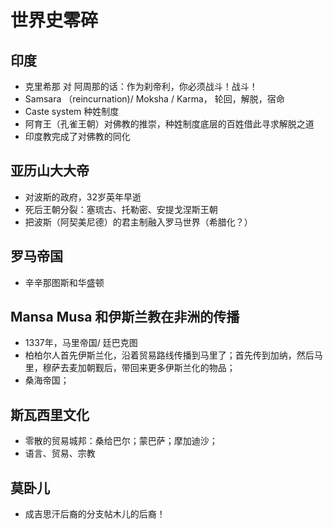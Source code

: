 # 世界史零碎

## 印度

- 克里希那 对 阿周那的话：作为刹帝利，你必须战斗！战斗！
- Samsara （reincurnation)/ Moksha / Karma， 轮回，解脱，宿命
- Caste system 种姓制度
- 阿育王（孔雀王朝）对佛教的推崇，种姓制度底层的百姓借此寻求解脱之道
- 印度教完成了对佛教的同化


## 亚历山大大帝

- 对波斯的政府，32岁英年早逝
- 死后王朝分裂：塞琉古、托勒密、安提戈涅斯王朝
- 把波斯（阿契美尼德）的君主制融入罗马世界（希腊化？）


## 罗马帝国 
- 辛辛那图斯和华盛顿

## Mansa Musa 和伊斯兰教在非洲的传播

- 1337年，马里帝国/ 廷巴克图
- 柏柏尔人首先伊斯兰化，沿着贸易路线传播到马里了；首先传到加纳，然后马里，穆萨去麦加朝觐后，带回来更多伊斯兰化的物品；
- 桑海帝国；

## 斯瓦西里文化

- 零散的贸易城邦：桑给巴尔；蒙巴萨；摩加迪沙；
- 语言、贸易、宗教

## 莫卧儿
- 成吉思汗后裔的分支帖木儿的后裔！ 